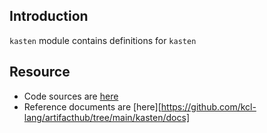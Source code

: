 ## Introduction

`kasten` module contains definitions for `kasten`

## Resource

+ Code sources are [here](https://github.com/kcl-lang/artifacthub/tree/main/kasten)
+ Reference documents are [here][https://github.com/kcl-lang/artifacthub/tree/main/kasten/docs]
